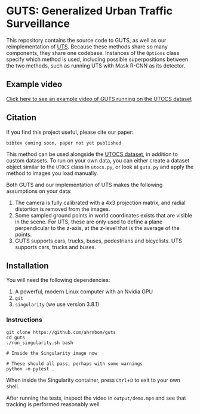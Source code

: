 # GUTS: Generalized Urban Traffic Surveillance

This repository contains the source code to GUTS, as well as our reimplementation of [UTS](https://ieeexplore.ieee.org/document/9575140). Because these methods share so many components, they share one codebase. Instances of the `Options` class specify which method is used, including possible superpositions between the two methods, such as running UTS with Mask R-CNN as its detector.

## Example video
[Click here to see an example video of GUTS running on the UTOCS dataset](https://youtu.be/WMUpdCCLJAM)

## Citation
If you find this project useful, please cite our paper: 
```
bibtex coming soon, paper not yet published
```

This method can be used alongside the [UTOCS dataset](https://github.com/ahrnbom/utocs), in addition to custom datasets. To run on your own data, you can either create a dataset object similar to the `UTOCS` class in `utocs.py`, or look at `guts.py` and apply the method to images you load manually. 

Both GUTS and our implementation of UTS makes the following assumptions on your data:
1. The camera is fully calibrated with a 4x3 projection matrix, and radial distortion is removed from the images.
2. Some sampled ground points in world coordinates exists that are visible in the scene. For UTS, these are only used to define a plane perpendicular to the z-axis, at the z-level that is the average of the points.
3. GUTS supports cars, trucks, buses, pedestrians and bicyclists. UTS supports cars, trucks and buses.

## Installation
You will need the following dependencies:
1. A powerful, modern Linux computer with an Nvidia GPU
2. `git`
3. `singularity` (we use version 3.8.1)

### Instructions
```
git clone https://github.com/ahrnbom/guts
cd guts
./run_singularity.sh bash

# Inside the Singularity image now

# These should all pass, perhaps with some warnings
python -m pytest .
```

When inside the Singularity container, press `Ctrl`+`D` to exit to your own shell.

After running the tests, inspect the video in `output/demo.mp4` and see that tracking is performed reasonably well.

